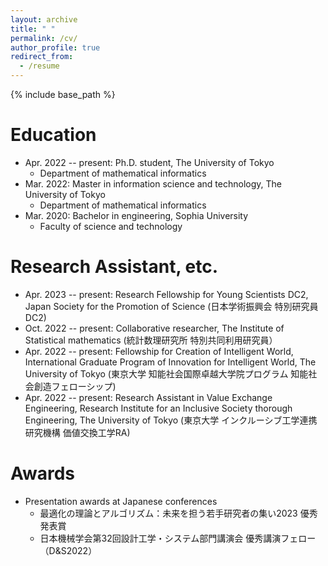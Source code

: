 ```yaml
---
layout: archive
title: " "
permalink: /cv/
author_profile: true
redirect_from:
  - /resume
---
```


{% include base_path %}

Education
======
* Apr. 2022 -- present: Ph.D. student, The University of Tokyo
  * Department of mathematical informatics
* Mar. 2022: Master in information science and technology, The University of Tokyo
  * Department of mathematical informatics
* Mar. 2020: Bachelor in engineering, Sophia University
  * Faculty of science and technology
  

Research Assistant, etc.
======
* Apr. 2023 -- present: Research Fellowship for Young Scientists DC2, Japan Society for the Promotion of Science (日本学術振興会 特別研究員DC2)
* Oct. 2022 -- present: Collaborative researcher, The Institute of Statistical mathematics (統計数理研究所 特別共同利用研究員）
* Apr. 2022 -- present: Fellowship for Creation of Intelligent World, International Graduate Program of Innovation for Intelligent World, The University of Tokyo (東京大学 知能社会国際卓越大学院プログラム 知能社会創造フェローシップ)
* Apr. 2022 -- present: Research Assistant in Value Exchange Engineering, Research Institute for an Inclusive Society thorough Engineering, The University of Tokyo (東京大学 インクルーシブ工学連携研究機構 価値交換工学RA)

Awards
======
* Presentation awards at Japanese conferences
  * 最適化の理論とアルゴリズム：未来を担う若手研究者の集い2023 優秀発表賞
  * 日本機械学会第32回設計工学・システム部門講演会 優秀講演フェロー（D&S2022）

<!--   
Teaching
======


Awards
======


Others
======
 -->
